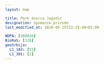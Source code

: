 ```yaml
---
layout: map

title: Park dvorca Jagodić
designation: Spomenik prirode
last_modified_at: 2018-05-25T23:19:48+02:00

WDPA: [388826]
BioRaS: [328]
geoSrbija:
  L1_183: [55]
  L1_301: [2]
---
```

